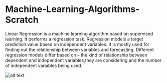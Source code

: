 # Machine-Learning-Algorithms-Scratch

Linear Regression is a machine learning algorithm based on supervised learning. It performs a regression task.
Regression models a target prediction value based on independent variables.
It is mostly used for finding out the relationship between variables and forecasting.
Different regression models differ based on – the kind of relationship between dependent and independent variables,they are considering and the number of
independent variables being used.



![alt text](https://www.geeksforgeeks.org/ml-linear-regression/#:~:text=Linear%20Regression%20is%20a%20machine,relationship%20between%20variables%20and%20forecasting.)
